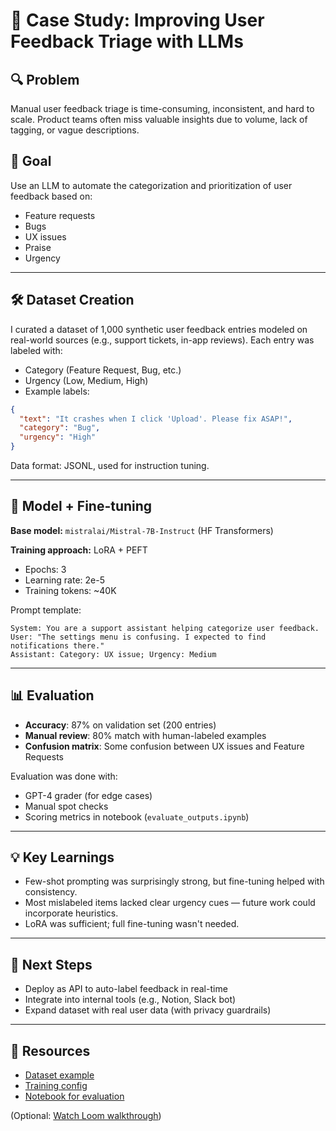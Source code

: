 # 📝 Case Study: Improving User Feedback Triage with LLMs

## 🔍 Problem

Manual user feedback triage is time-consuming, inconsistent, and hard to scale. Product teams often miss valuable insights due to volume, lack of tagging, or vague descriptions.

## 🎯 Goal

Use an LLM to automate the categorization and prioritization of user feedback based on:
- Feature requests
- Bugs
- UX issues
- Praise
- Urgency

---

## 🛠 Dataset Creation

I curated a dataset of 1,000 synthetic user feedback entries modeled on real-world sources (e.g., support tickets, in-app reviews). Each entry was labeled with:
- Category (Feature Request, Bug, etc.)
- Urgency (Low, Medium, High)
- Example labels:

```json
{
  "text": "It crashes when I click 'Upload'. Please fix ASAP!",
  "category": "Bug",
  "urgency": "High"
}
```

Data format: JSONL, used for instruction tuning.

---

## 🧠 Model + Fine-tuning

**Base model:** `mistralai/Mistral-7B-Instruct` (HF Transformers)

**Training approach:** LoRA + PEFT  
- Epochs: 3  
- Learning rate: 2e-5  
- Training tokens: ~40K

Prompt template:

```
System: You are a support assistant helping categorize user feedback.
User: "The settings menu is confusing. I expected to find notifications there."
Assistant: Category: UX issue; Urgency: Medium
```

---

## 📊 Evaluation

- **Accuracy**: 87% on validation set (200 entries)
- **Manual review**: 80% match with human-labeled examples
- **Confusion matrix**: Some confusion between UX issues and Feature Requests

Evaluation was done with:
- GPT-4 grader (for edge cases)
- Manual spot checks
- Scoring metrics in notebook (`evaluate_outputs.ipynb`)

---

## 💡 Key Learnings

- Few-shot prompting was surprisingly strong, but fine-tuning helped with consistency.
- Most mislabeled items lacked clear urgency cues — future work could incorporate heuristics.
- LoRA was sufficient; full fine-tuning wasn't needed.

---

## 🔗 Next Steps

- Deploy as API to auto-label feedback in real-time
- Integrate into internal tools (e.g., Notion, Slack bot)
- Expand dataset with real user data (with privacy guardrails)

---

## 📎 Resources
- [Dataset example](../datasets/classification_tasks.jsonl)
- [Training config](../configs/finetune_config.json)
- [Notebook for evaluation](../notebooks/evaluate_outputs.ipynb)

(Optional: [Watch Loom walkthrough](https://loom.com/your-demo-link))
